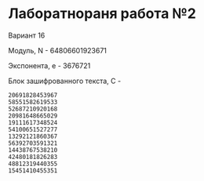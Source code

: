 # Лаборатнораня работа №2

Вариант 16

Модуль, N - 64806601923671

Экспонента, e - 3676721

Блок зашифрованного текста, C - 

```
20691828453967
58551582619533
52687210920168
20981648665029
19111617348524
54100651527277
13292121860367
56392703591321
14438767538210
42480181826283
48812319440355
15451410455351
```
